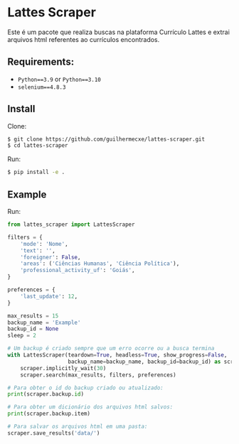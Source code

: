 # Lattes Scraper

Este é um pacote que realiza buscas na plataforma Currículo Lattes e extrai arquivos html referentes ao currículos encontrados.

## Requirements:

- `Python==3.9` or `Python==3.10`
- `selenium==4.8.3`

## Install

Clone:
```bash
$ git clone https://github.com/guilhermecxe/lattes-scraper.git
$ cd lattes-scraper
```

Run:
```bash
$ pip install -e .
```

## Example

Run:
```py
from lattes_scraper import LattesScraper

filters = {
    'mode': 'Nome',
    'text': '',
    'foreigner': False,
    'areas': ('Ciências Humanas', 'Ciência Política'),
    'professional_activity_uf': 'Goiás',
}

preferences = {
    'last_update': 12,
}

max_results = 15
backup_name = 'Example'
backup_id = None
sleep = 2

# Um backup é criado sempre que um erro ocorre ou a busca termina
with LattesScraper(teardown=True, headless=True, show_progress=False,
                   backup_name=backup_name, backup_id=backup_id) as scraper:
    scraper.implicitly_wait(30)
    scraper.search(max_results, filters, preferences)

# Para obter o id do backup criado ou atualizado:
print(scraper.backup.id)

# Para obter um dicionário dos arquivos html salvos:
print(scraper.backup.item)

# Para salvar os arquivos html em uma pasta: 
scraper.save_results('data/')


```